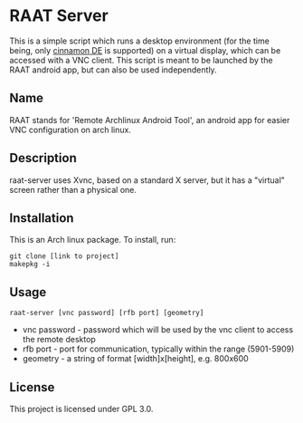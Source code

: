 # RAAT Server

This is a simple script which runs a desktop environment (for the time being, only [cinnamon DE](https://wiki.archlinux.org/title/cinnamon) is supported) on a virtual display, which can be accessed with a VNC client. 
This script is meant to be launched by the RAAT android app, but can also be used independently.

## Name
RAAT stands for 'Remote Archlinux Android Tool', an android app for easier VNC configuration on arch linux.

## Description
raat-server uses Xvnc, based on a standard X server, but it has a "virtual" screen rather than a physical one.

## Installation
This is an Arch linux package. To install, run:
```
git clone [link to project]
makepkg -i
```

## Usage
```
raat-server [vnc password] [rfb port] [geometry]
```

- vnc password - password which will be used by the vnc client to access the remote desktop
- rfb port - port for communication, typically within the range (5901-5909)
- geometry - a string of format \[width\]x\[height\], e.g. 800x600

## License
This project is licensed under GPL 3.0.

